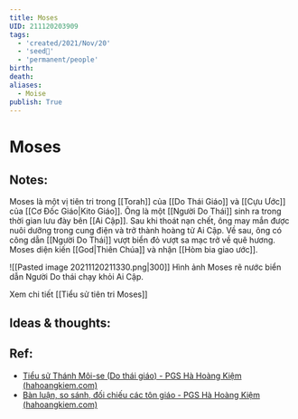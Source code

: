 ```yaml
---
title: Moses
UID: 211120203909
tags:
  - 'created/2021/Nov/20'
  - 'seed🥜'
  - 'permanent/people'
birth:
death:
aliases:
  - Moise
publish: True
---
```

# Moses

## Notes:
Moses là một vị tiên tri trong [[Torah]] của [[Do Thái Giáo]] và [[Cựu Ước]] của [[Cơ Đốc Giáo|Kito Giáo]]. Ông là một [[Người Do Thái]] sinh ra trong thời gian lưu đày bên [[Ai Cập]]. Sau khi thoát nạn chết, ông may mắn được nuôi dưỡng trong cung điện và trở thành hoàng tử Ai Cập. Về sau, ông có công dẫn [[Người Do Thái]] vượt biển đỏ vượt sa mạc trở về quê hương. Moses diện kiến [[God|Thiên Chúa]] và nhận [[Hòm bia giao ước]].

![[Pasted image 20211120211330.png|300]]
Hình ảnh Moses rẽ nước biển dẫn Người Do thái chạy khỏi Ai Cập.

Xem chi tiết [[Tiểu sử tiên tri Moses]]

## Ideas & thoughts:

## Ref:
- [Tiểu sử Thánh Môi-se (Do thái giáo) - PGS Hà Hoàng Kiệm (hahoangkiem.com)](https://hahoangkiem.com/van-hoa-xa-hoi/tieu-su-thanh-moi-se-do-thai-giao-1520.html)
- [Bàn luận, so sánh, đối chiếu các tôn giáo - PGS Hà Hoàng Kiệm (hahoangkiem.com)](https://hahoangkiem.com/van-hoa-xa-hoi/ban-luan-so-sanh-doi-chieu-cac-ton-giao-1441.html)